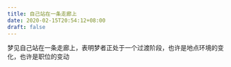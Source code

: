 ```yaml
---
title: 自己站在一条走廊上
date: 2020-02-15T20:54:12+08:00
draft: false
---
```


梦见自己站在一条走廊上，表明梦者正处于一个过渡阶段，也许是地点环境的变化，也许是职位的变动